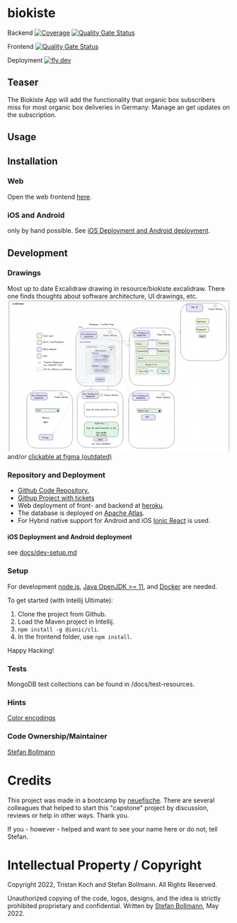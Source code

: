 # biokiste
Backend [![Coverage](https://sonarcloud.io/api/project_badges/measure?project=boltzmann_biokiste_backend&metric=coverage)](https://sonarcloud.io/summary/new_code?id=boltzmann_biokiste_backend)
[![Quality Gate Status](https://sonarcloud.io/api/project_badges/measure?project=boltzmann_biokiste_backend&metric=alert_status)](https://sonarcloud.io/summary/new_code?id=boltzmann_biokiste_backend) 

Frontend [![Quality Gate Status](https://sonarcloud.io/api/project_badges/measure?project=boltzmann_biokiste_frontend&metric=alert_status)](https://sonarcloud.io/summary/new_code?id=boltzmann_biokiste_frontend)

Deployment [![fly.dev](https://biokiste.fly.dev/)](https://biokiste.fly.dev/)

## Teaser
The Biokiste App will add the functionality that organic box subscribers miss for most organic box deliveries in Germany: Manage an get updates on the subscription.

## Usage

## Installation

### Web
Open the web frontend [here](https://biokiste.herokuapp.com/).

### iOS and Android
only by hand possible. See [iOS Deployment and Android deployment](#ios-deployment-and-android-deployment).


## Development

### Drawings
Most up to date Excalidraw drawing in resource/biokiste.excalidraw. There one finds thoughts
about software architecture, UI drawings, etc.
![Planned Customer view](resources/img.png) and/or [clickable at figma (outdated)](https://www.figma.com/file/Ysrx9lh0R2de59mFTg4TeT/Biokiste?node-id=7%3A21)


### Repository and Deployment
- [Github Code Repository.](https://github.com/Boltzmann/biokiste)
- [Githup Project with tickets](https://github.com/Boltzmann/biokiste/projects/1)
- Web deployment of front- and backend at [heroku](https://dashboard.heroku.com/apps/biokiste/deploy/heroku-git).
- The database is deployed on [Apache Atlas](https://cloud.mongodb.com).
- For Hybrid native support for Android and iOS [Ionic React](https://ionicframework.com/docs/react) 
is used.

#### iOS Deployment and Android deployment
see [docs/dev-setup.md](/docs/dev-setup.md)

### Setup
For development [node.js](https://nodejs.org/en/), 
[Java OpenJDK >= 11](https://openjdk.java.net/projects/jdk/11/), 
and [Docker](https://www.docker.com/) are needed.

To get started (with Intellij Ultimate):
1. Clone the project from Github.
2. Load the Maven project in Intellij.
3. ``npm install -g @ionic/cli``.
4. In the frontend folder, use ``npm install``.

Happy Hacking!
### Tests
MongoDB test collections can be found in /docs/test-resources.

### Hints
[Color encodings](https://coolors.co/306b34-d3b88c-482728-5ef38c-78a1bb)

### Code Ownership/Maintainer
[Stefan Bollmann](mailto:stefan.bollmann@rwth-aachen.de)

# Credits
This project was made in a bootcamp by [neuefische](https://www.neuefische.de). There are several colleagues that helped to start this "capstone" project by discussion, reviews or help in other ways. Thank you.

If you - however - helped and want to see your name here or do not, tell Stefan.

# Intellectual Property / Copyright
Copyright 2022, Tristan Koch and Stefan Bollmann. All Rights Reserved. 

Unauthorized copying of the code, logos, designs, and the idea is strictly prohibited proprietary and confidential. Written by [Stefan Bollmann](mailto:stefan.bollmann@rwth-aachen.de), May 2022.
